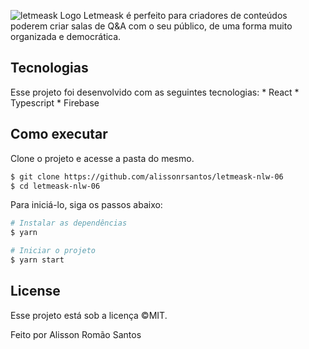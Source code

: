 ![letmeask Logo](./assets/images/logo.svg)
Letmeask é perfeito para criadores de conteúdos poderem criar salas de Q&A com o seu público, de uma forma muito organizada e democrática.

## Tecnologias
Esse projeto foi desenvolvido com as seguintes tecnologias:
    * React
    * Typescript
    * Firebase

## Como executar
Clone o projeto e acesse a pasta do mesmo.
```bash
$ git clone https://github.com/alissonrsantos/letmeask-nlw-06
$ cd letmeask-nlw-06
```
Para iniciá-lo, siga os passos abaixo:
```bash
# Instalar as dependências
$ yarn 

# Iniciar o projeto
$ yarn start
```

## License
Esse projeto está sob a licença &copy;MIT.

Feito por Alisson Romão Santos